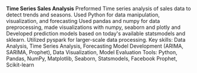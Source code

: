 **Time Series Sales Analysis**
  Preformed Time series analysis of sales data to detect trends and seasons. Used Python for data manipulation, visualization, and forecasting Used 
  pandas and numpy for data preprocessing, made visualizations with numpy, seaborn and plotly and Developed prediction models based on today's 
  available statsmodels and sklearn. Utilized pyspark for larger-scale data processing.
  Key skills: Data Analysis, Time Series Analysis, Forecasting Model Development (ARIMA, SARIMA, Prophet), Data Visualization, Model Evaluation
  Tools: Python, Pandas, NumPy, Matplotlib, Seaborn, Statsmodels, Facebook Prophet, Scikit-learn
